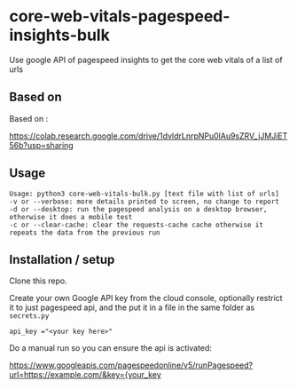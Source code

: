 # core-web-vitals-pagespeed-insights-bulk
Use google API of pagespeed insights to get the core web vitals of a list of urls

## Based on

Based on :

https://colab.research.google.com/drive/1dvldrLnrpNPu0lAu9sZRV_jJMJiET56b?usp=sharing

## Usage
```
Usage: python3 core-web-vitals-bulk.py [text file with list of urls]
-v or --verbose: more details printed to screen, no change to report
-d or --desktop: run the pagespeed analysis on a desktop browser, otherwise it does a mobile test
-c or --clear-cache: clear the requests-cache cache otherwise it repeats the data from the previous run
```
## Installation / setup

Clone this repo.

Create your own Google API key from the cloud console, optionally restrict it to just pagespeed api, and the put it in a file in the same folder as `secrets.py`

```
api_key ="<your key here>"
```

Do a manual run so you can ensure the api is activated:

https://www.googleapis.com/pagespeedonline/v5/runPagespeed?url=https://example.com/&key={your_key
